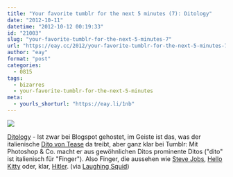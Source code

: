 ```yaml
---
title: "Your favorite tumblr for the next 5 minutes (7): Ditology"
date: "2012-10-11"
datetime: "2012-10-12 00:19:33"
id: "21003"
slug: "your-favorite-tumblr-for-the-next-5-minutes-7"
url: "https://eay.cc/2012/your-favorite-tumblr-for-the-next-5-minutes-7/"
author: "eay"
format: "post"
categories:
  - 0815
tags:
  - bizarres
  - your-favorite-tumblr-for-the-next-5-minutes
meta:
  - yourls_shorturl: "https://eay.li/1nb"
---
```


![](https://eay.cc/uploads/2012/prominentefinger.jpg)

[Ditology](http://ditology.blogspot.com/) - Ist zwar bei Blogspot gehostet, im Geiste ist das, was der italienische [Dito von Tease](https://www.facebook.com/pages/Dito-Von-Tease/191180957568516) da treibt, aber ganz klar bei Tumblr: Mit Photoshop & Co. macht er aus gewöhnlichen Ditos prominente Ditos ("dito" ist italienisch für "Finger"). Also Finger, die aussehen wie [Steve Jobs](http://ditology.blogspot.com/2012/08/dito-steve-jobs.html), [Hello Kitty](http://ditology.blogspot.com/2011/01/self-portrait-041.html) oder, klar, [Hitler](http://ditology.blogspot.com/2011/02/self-portrait-044.html). (via [Laughing Squid](http://laughingsquid.com/ditology-portraits-of-famous-people-on-fingers/))

